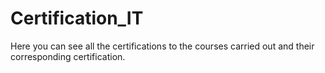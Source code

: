 # Certification_IT

Here you can see all the certifications to the courses carried out and their corresponding certification.
